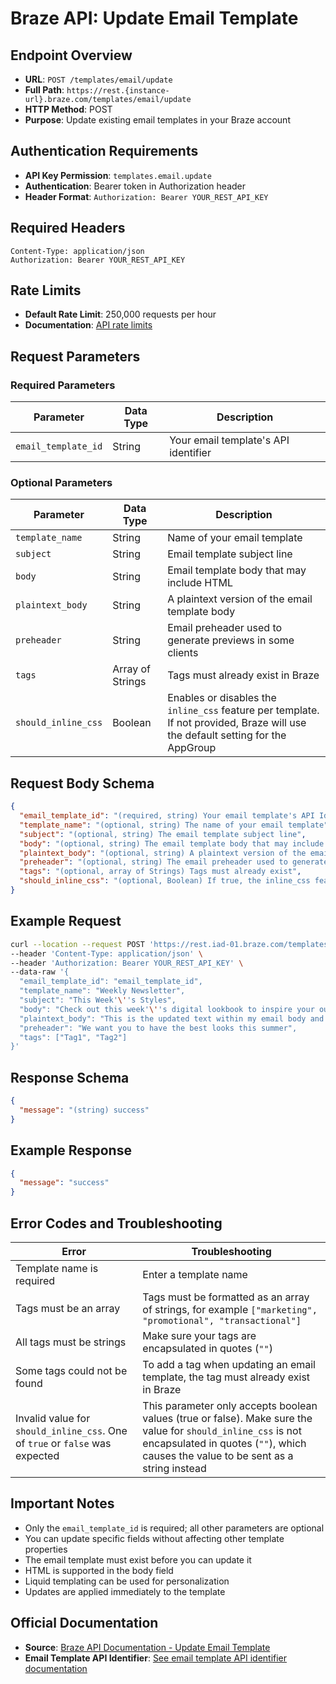 # Braze API: Update Email Template

## Endpoint Overview
- **URL**: `POST /templates/email/update`
- **Full Path**: `https://rest.{instance-url}.braze.com/templates/email/update`
- **HTTP Method**: POST
- **Purpose**: Update existing email templates in your Braze account

## Authentication Requirements
- **API Key Permission**: `templates.email.update`
- **Authentication**: Bearer token in Authorization header
- **Header Format**: `Authorization: Bearer YOUR_REST_API_KEY`

## Required Headers
```
Content-Type: application/json
Authorization: Bearer YOUR_REST_API_KEY
```

## Rate Limits
- **Default Rate Limit**: 250,000 requests per hour
- **Documentation**: [API rate limits](https://www.braze.com/docs/api/api_limits/)

## Request Parameters

### Required Parameters
| Parameter | Data Type | Description |
|-----------|-----------|-------------|
| `email_template_id` | String | Your email template's API identifier |

### Optional Parameters
| Parameter | Data Type | Description |
|-----------|-----------|-------------|
| `template_name` | String | Name of your email template |
| `subject` | String | Email template subject line |
| `body` | String | Email template body that may include HTML |
| `plaintext_body` | String | A plaintext version of the email template body |
| `preheader` | String | Email preheader used to generate previews in some clients |
| `tags` | Array of Strings | Tags must already exist in Braze |
| `should_inline_css` | Boolean | Enables or disables the `inline_css` feature per template. If not provided, Braze will use the default setting for the AppGroup |

## Request Body Schema
```json
{
  "email_template_id": "(required, string) Your email template's API Identifier",
  "template_name": "(optional, string) The name of your email template",
  "subject": "(optional, string) The email template subject line",
  "body": "(optional, string) The email template body that may include HTML",
  "plaintext_body": "(optional, string) A plaintext version of the email template body",
  "preheader": "(optional, string) The email preheader used to generate previews in some clients",
  "tags": "(optional, array of Strings) Tags must already exist",
  "should_inline_css": "(optional, Boolean) If true, the inline_css feature will be applied to the template"
}
```

## Example Request
```bash
curl --location --request POST 'https://rest.iad-01.braze.com/templates/email/update' \
--header 'Content-Type: application/json' \
--header 'Authorization: Bearer YOUR_REST_API_KEY' \
--data-raw '{
  "email_template_id": "email_template_id",
  "template_name": "Weekly Newsletter",
  "subject": "This Week'\''s Styles",
  "body": "Check out this week'\''s digital lookbook to inspire your outfits. Take a look at https://www.braze.com/",
  "plaintext_body": "This is the updated text within my email body and here is a link to https://www.braze.com/.",
  "preheader": "We want you to have the best looks this summer",
  "tags": ["Tag1", "Tag2"]
}'
```

## Response Schema
```json
{
  "message": "(string) success"
}
```

## Example Response
```json
{
  "message": "success"
}
```

## Error Codes and Troubleshooting

| Error | Troubleshooting |
|-------|-----------------|
| Template name is required | Enter a template name |
| Tags must be an array | Tags must be formatted as an array of strings, for example `["marketing", "promotional", "transactional"]` |
| All tags must be strings | Make sure your tags are encapsulated in quotes (`""`) |
| Some tags could not be found | To add a tag when updating an email template, the tag must already exist in Braze |
| Invalid value for `should_inline_css`. One of `true` or `false` was expected | This parameter only accepts boolean values (true or false). Make sure the value for `should_inline_css` is not encapsulated in quotes (`""`), which causes the value to be sent as a string instead |

## Important Notes
- Only the `email_template_id` is required; all other parameters are optional
- You can update specific fields without affecting other template properties
- The email template must exist before you can update it
- HTML is supported in the body field
- Liquid templating can be used for personalization
- Updates are applied immediately to the template

## Official Documentation
- **Source**: [Braze API Documentation - Update Email Template](https://www.braze.com/docs/api/endpoints/templates/email_templates/post_update_email_template/)
- **Email Template API Identifier**: [See email template API identifier documentation](https://www.braze.com/docs/api/identifier_types/)